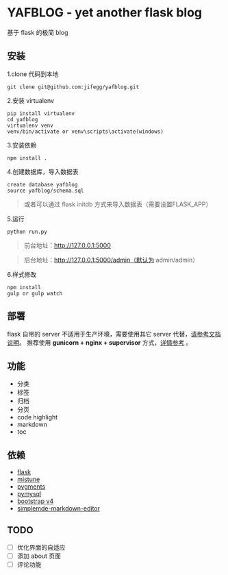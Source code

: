 # YAFBLOG - yet another flask blog
基于 flask 的极简 blog

## 安装

1.clone 代码到本地
```
git clone git@github.com:jifegg/yafblog.git
```

2.安装 virtualenv
```
pip install virtualenv
cd yafblog
virtualenv venv
venv/bin/activate or venv\scripts\activate(windows)
```

3.安装依赖
```
npm install .
```

4.创建数据库，导入数据表
```
create database yafblog
source yafblog/schema.sql
```
> 或者可以通过 flask initdb 方式来导入数据表（需要设置FLASK_APP）

5.运行
```
python run.py
```
>前台地址：http://127.0.0.1:5000

>后台地址：http://127.0.0.1:5000/admin（默认为 admin/admin）

6.样式修改
```
npm install
gulp or gulp watch
```

## 部署
flask 自带的 server 不适用于生产环境，需要使用其它 server 代替，[请参考文档说明](http://flask.pocoo.org/docs/0.12/deploying/#deployment)。
推荐使用 **gunicorn + nginx + supervisor** 方式，[详情参考](http://blog.gutown.com/article/2) 。


## 功能
* 分类
* 标签
* 归档
* 分页
* code highlight
* markdown
* toc


## 依赖
* [flask](https://github.com/pallets/flask)
* [mistune](https://github.com/lepture/mistune)
* [pygments](http://pygments.org/)
* [pymysql](https://github.com/PyMySQL/PyMySQL)
* [bootstrap v4](https://github.com/twbs/bootstrap)
* [simplemde-markdown-editor](https://github.com/NextStepWebs/simplemde-markdown-editor)

## TODO
- [ ]  优化界面的自适应
- [ ]  添加 about 页面
- [ ]  评论功能
